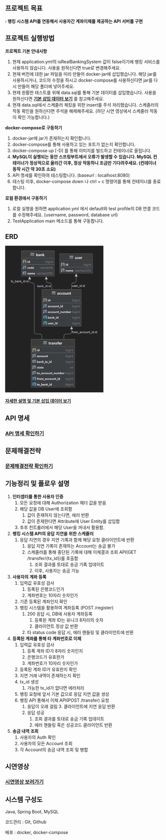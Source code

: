 ## 프로젝트 목표
**:  뱅킹 시스템 API를 연동해서 사용자간 계좌이체를 제공하는 API 서버를 구현**

## 프로젝트 실행방법
**프로젝트 기본 안내사항**
   1. 현재 application.yml의 isRealBankingSystem 값이 false이기에 뱅킹 서비스를 사용하지 않습니다. 사용을 원하신다면 true로 변경해주세요.
   2. 현재 버전에 대한 jar 파일을 미리 만들어 docker-jar에 삽입했습니다. 해당 jar를 사용하시거나, 코드의 수정을 하시고 docker-compose를 사용하신다면 jar를 다시 만들어 해당 폴더에 넣어주세요.
   3. 현재 원활한 테스트를 위해 data.sql를 통해 기본 데이터를 삽입했습니다. 사용을 원하신다면 [**기본 삽입 데이터 보기**](https://low-cook-e1a.notion.site/726e801e60fd4e2bacea254bea580a72) 를 참고해주세요.
   4. 현재 data.sql에서 스케줄러 체킹을 위한 insert를 주석 처리했습니다. 스케줄러의 작동 확인을 원하신다면 주석을 해제해주세요. (하단 시연 영상에서 스케줄러 작동이 확인 가능합니다.)

**docker-compose로 구동하기**
   1. docker-jar에 jar가 존재하는지 확인합니다.
   2. docker-compose를 통해 사용하고 있는 포트가 없는지 확인합니다.
   3. docker-compose up [-D] 를 통해 이미지를 빌드하고 컨테이너로 올립니다.
   4. **MySQL이 실행되는 동안 스프링부트에서 오류가 발생할 수 있습니다. MySQL 컨테이너가 정상적으로 올라간 이후, 정상 작동하니 조금만 기다려주세요. (컨테이너 동작 시간 약 30초 소요)**
   5. API 명세를 확인하여 테스팅합니다. (baseurl : localhost:8080)
   6. 테스팅 이후, docker-compose down 나 ctrl + c 명령어를 통해 컨테이너를 종료합니다.

**로컬 환경에서 구동하기**
   1. 로컬 실행을 원하면 application.yml 에서 default와 test profile의 DB 연결 코드를 수정해주세요. (username, password, database url)
   2. TestApplication main 메소드를 통해 구동합니다.

## ERD

![ERD](./images/ERD.png)

**[자세한 설명 및 기본 삽입 데이터 보기](https://low-cook-e1a.notion.site/726e801e60fd4e2bacea254bea580a72)**

## API 명세
### [API 명세 확인하기](./src/main/java/com/daagng/test/api/controller/bank/README.md)

## 문제해결전략
### [문제해결전략 확인하기](https://low-cook-e1a.notion.site/cae0fb2a2db04e748f7f57e4b4a5e5c7)

## 기능정리 및 플로우 설명

1. **인터셉터를 통한 사용자 인증**
   1. 모든 요청에 대해 Authorization 헤더 값을 받음
   2. 해당 값을 DB User에 조회함
      1. 값이 존재하지 않는다면, 에러 반환
      2. 값이 존재한다면 Attribute에 User Entity를 삽입함
   3. 추후 컨트롤러에서 해당 User을 꺼내서 활용함.
2. **뱅킹 시스템 API의 응답 지연을 위한 스케줄러**
   1. 응답 지연의 경우 지연 기록과 함께 해당 요청 클라이언트에 반환
      1. 응답 지연 기록이 존재하는 Account는 송금 불가
      2. 스케줄러를 통해 중단된 기록에 대해 이체결과 조회 API(GET /transfer/{tx_id})를 호출함
         1. 조회 결과를 토대로 송금 기록 업데이트
         2. 이후, 사용자는 송금 가능
3. **사용자의 계좌 등록**
   1. 입력값 유효성 검사
      1. 등록된 은행코드인가
      2. 계좌번호는 10자리 숫자인가
   2. 기존 등록된 계좌인지 확인
   3. 뱅킹 시스템을 활용하여 계좌등록 (POST /register)
      1. 200 응답 시, DB에 사용자 계좌등록
         1. 등록된 계좌 ID는 유니크 8자리의 숫자
         2. 클라이언트 정상 값 반환
      2. 타 status code 응답 시, 에러 핸들링 및 클라이언트에 반환
4. **등록된 계좌를 통해 타 계좌번호로 이체**
   1. 입력값 유효성 검사
      1. 등록 계좌 ID가 8자리 숫자인지
      2. 은행코드가 유효한가
      3. 계좌번호가 10자리 숫자인가
   2. 등록된 계좌 ID가 유효한지 확인
   3. 지연 거래 내역이 존재하는지 확인
   4. tx_id 생성
      1. 가능한 tx_id가 없다면 에러처리
   5. 뱅킹 요청에 앞서 기본 값으로 응답 지연 값을 생성
   6. 뱅킹 API 통해서 이체 API(POST /transfer) 요청
      1. 응답이 오래 걸림
         3. 클라이언트에 지연 응답 반환
      2. 응답 성공
         1. 조회 결과를 토대로 송금 기록 업데이트
         2. 에러 핸들링 혹은 성공코드 클라이언트 반환
5. **송금 내역 조회**
   1. 사용자의 Auth 확인
   2. 사용자의 모든 Account 조회
   3. 각 Account의 송금 내역 조회 및 병합

## 시연영상
### [시연영상 보러가기](https://youtu.be/RELwQGhK6RM)

## 시스템 구성도
Java, Spring Boot, MySQL

코드관리 : Git, Github

배포 : docker, docker-compose